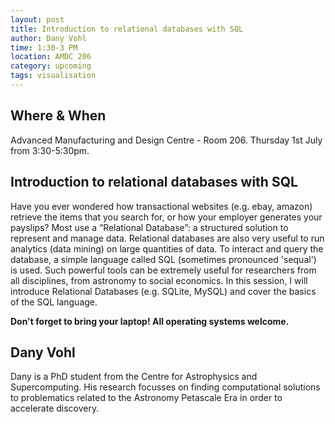 ```yaml
---
layout: post
title: Introduction to relational databases with SQL
author: Dany Vohl
time: 1:30-3 PM
location: AMDC 206
category: upcoming
tags: visualisation
---
```


## Where & When

Advanced Manufacturing and Design Centre - Room 206. Thursday 1st July from 3:30-5:30pm.

## Introduction to relational databases with SQL

Have you ever wondered how transactional websites (e.g. ebay, amazon) retrieve the items that you search for, or how your employer generates your payslips? Most use a “Relational Database”: a structured solution to represent and manage data.
Relational databases are also very useful to run analytics (data mining) on large quantities of data. To interact and query the database, a simple language called SQL (sometimes pronounced 'sequal') is used.
Such powerful tools can be extremely useful for researchers from all disciplines, from astronomy to social economics.
In this session, I will introduce Relational Databases (e.g. SQLite, MySQL) and cover the basics of the SQL language.

**Don't forget to bring your laptop! All operating systems welcome.**

## Dany Vohl

Dany is a PhD student from the Centre for Astrophysics and Supercomputing. His research focusses on finding computational solutions to problematics related to the Astronomy Petascale Era in order to accelerate discovery.
